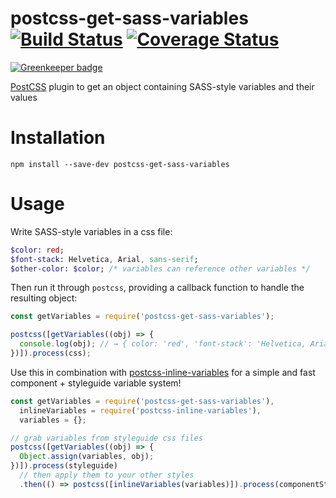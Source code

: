 # postcss-get-sass-variables [![Build Status](https://travis-ci.org/nelsonpecora/postcss-get-sass-variables.svg?branch=master)](https://travis-ci.org/nelsonpecora/postcss-get-sass-variables) [![Coverage Status](https://coveralls.io/repos/github/nelsonpecora/postcss-get-sass-variables/badge.svg?branch=master)](https://coveralls.io/github/nelsonpecora/postcss-get-sass-variables?branch=master)

[![Greenkeeper badge](https://badges.greenkeeper.io/nelsonpecora/postcss-get-sass-variables.svg)](https://greenkeeper.io/)

[PostCSS](https://github.com/postcss/postcss) plugin to get an object containing SASS-style variables and their values

# Installation

```
npm install --save-dev postcss-get-sass-variables
```

# Usage

Write SASS-style variables in a css file:

```sass
$color: red;
$font-stack: Helvetica, Arial, sans-serif;
$other-color: $color; /* variables can reference other variables */
```
Then run it through `postcss`, providing a callback function to handle the resulting object:

```js
const getVariables = require('postcss-get-sass-variables');

postcss([getVariables((obj) => {
  console.log(obj); // → { color: 'red', 'font-stack': 'Helvetica, Arial, sans-serif', 'other-color': 'red' }
})]).process(css);
```

Use this in combination with [postcss-inline-variables](https://github.com/nelsonpecora/postcss-inline-variables) for a simple and fast component + styleguide variable system!

```js
const getVariables = require('postcss-get-sass-variables'),
  inlineVariables = require('postcss-inline-variables'),
  variables = {};

// grab variables from styleguide css files
postcss([getVariables((obj) => {
  Object.assign(variables, obj);
})]).process(styleguide)
  // then apply them to your other styles
  .then(() => postcss([inlineVariables(variables)]).process(componentStyles));
```
